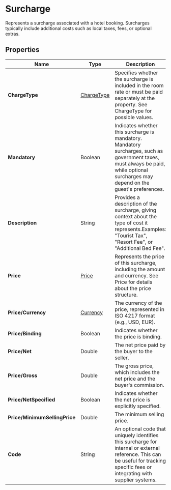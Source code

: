 # Surcharge

Represents a surcharge associated with a hotel booking. 
Surcharges typically include additional costs such as local taxes, fees, or optional extras.

## Properties

| Name | Type | Description |
|------|------|-------------|
| **ChargeType** | [ChargeType](/docs/apis/for-sellers/connectors-pull-developers-api/API_Reference/chargetype) | Specifies whether the surcharge is included in the room rate or must be paid separately at the property. See ChargeType for possible values. |
| **Mandatory** | Boolean | Indicates whether this surcharge is mandatory. Mandatory surcharges, such as government taxes, must always be paid, while optional surcharges may depend on the guest's preferences. |
| **Description** | String | Provides a description of the surcharge, giving context about the type of cost it represents.Examples: "Tourist Tax", "Resort Fee", or "Additional Bed Fee". |
| **Price** | [Price](/docs/apis/for-sellers/connectors-pull-developers-api/API_Reference/price) | Represents the price of this surcharge, including the amount and currency. See Price for details about the price structure. |
| **Price/Currency** | [Currency](/docs/apis/for-sellers/connectors-pull-developers-api/API_Reference/currency) | The currency of the price, represented in ISO 4217 format (e.g., USD, EUR). |
| **Price/Binding** | Boolean | Indicates whether the price is binding. |
| **Price/Net** | Double | The net price paid by the buyer to the seller. |
| **Price/Gross** | Double | The gross price, which includes the net price and the buyer's commission. |
| **Price/NetSpecified** | Boolean | Indicates whether the net price is explicitly specified. |
| **Price/MinimumSellingPrice** | Double | The minimum selling price. |
| **Code** | String | An optional code that uniquely identifies this surcharge for internal or external reference. This can be useful for tracking specific fees or integrating with supplier systems. |
